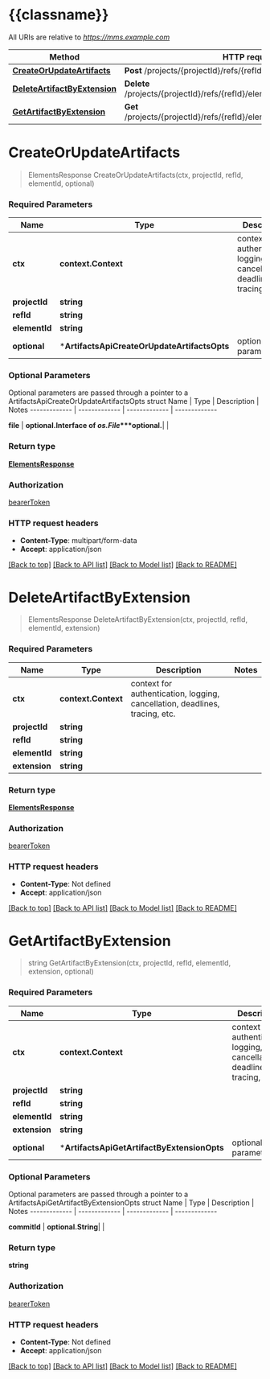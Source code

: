 # {{classname}}

All URIs are relative to *https://mms.example.com*

Method | HTTP request | Description
------------- | ------------- | -------------
[**CreateOrUpdateArtifacts**](ArtifactsApi.md#CreateOrUpdateArtifacts) | **Post** /projects/{projectId}/refs/{refId}/elements/{elementId} | 
[**DeleteArtifactByExtension**](ArtifactsApi.md#DeleteArtifactByExtension) | **Delete** /projects/{projectId}/refs/{refId}/elements/{elementId}/{extension} | 
[**GetArtifactByExtension**](ArtifactsApi.md#GetArtifactByExtension) | **Get** /projects/{projectId}/refs/{refId}/elements/{elementId}/{extension} | 

# **CreateOrUpdateArtifacts**
> ElementsResponse CreateOrUpdateArtifacts(ctx, projectId, refId, elementId, optional)


### Required Parameters

Name | Type | Description  | Notes
------------- | ------------- | ------------- | -------------
 **ctx** | **context.Context** | context for authentication, logging, cancellation, deadlines, tracing, etc.
  **projectId** | **string**|  | 
  **refId** | **string**|  | 
  **elementId** | **string**|  | 
 **optional** | ***ArtifactsApiCreateOrUpdateArtifactsOpts** | optional parameters | nil if no parameters

### Optional Parameters
Optional parameters are passed through a pointer to a ArtifactsApiCreateOrUpdateArtifactsOpts struct
Name | Type | Description  | Notes
------------- | ------------- | ------------- | -------------



 **file** | **optional.Interface of *os.File****optional.**|  | 

### Return type

[**ElementsResponse**](ElementsResponse.md)

### Authorization

[bearerToken](../README.md#bearerToken)

### HTTP request headers

 - **Content-Type**: multipart/form-data
 - **Accept**: application/json

[[Back to top]](#) [[Back to API list]](../README.md#documentation-for-api-endpoints) [[Back to Model list]](../README.md#documentation-for-models) [[Back to README]](../README.md)

# **DeleteArtifactByExtension**
> ElementsResponse DeleteArtifactByExtension(ctx, projectId, refId, elementId, extension)


### Required Parameters

Name | Type | Description  | Notes
------------- | ------------- | ------------- | -------------
 **ctx** | **context.Context** | context for authentication, logging, cancellation, deadlines, tracing, etc.
  **projectId** | **string**|  | 
  **refId** | **string**|  | 
  **elementId** | **string**|  | 
  **extension** | **string**|  | 

### Return type

[**ElementsResponse**](ElementsResponse.md)

### Authorization

[bearerToken](../README.md#bearerToken)

### HTTP request headers

 - **Content-Type**: Not defined
 - **Accept**: application/json

[[Back to top]](#) [[Back to API list]](../README.md#documentation-for-api-endpoints) [[Back to Model list]](../README.md#documentation-for-models) [[Back to README]](../README.md)

# **GetArtifactByExtension**
> string GetArtifactByExtension(ctx, projectId, refId, elementId, extension, optional)


### Required Parameters

Name | Type | Description  | Notes
------------- | ------------- | ------------- | -------------
 **ctx** | **context.Context** | context for authentication, logging, cancellation, deadlines, tracing, etc.
  **projectId** | **string**|  | 
  **refId** | **string**|  | 
  **elementId** | **string**|  | 
  **extension** | **string**|  | 
 **optional** | ***ArtifactsApiGetArtifactByExtensionOpts** | optional parameters | nil if no parameters

### Optional Parameters
Optional parameters are passed through a pointer to a ArtifactsApiGetArtifactByExtensionOpts struct
Name | Type | Description  | Notes
------------- | ------------- | ------------- | -------------




 **commitId** | **optional.String**|  | 

### Return type

**string**

### Authorization

[bearerToken](../README.md#bearerToken)

### HTTP request headers

 - **Content-Type**: Not defined
 - **Accept**: application/json

[[Back to top]](#) [[Back to API list]](../README.md#documentation-for-api-endpoints) [[Back to Model list]](../README.md#documentation-for-models) [[Back to README]](../README.md)

